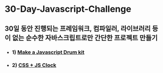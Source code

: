 # 30-Day-Javascript-Challenge

## 30일 동안 진행되는 프레임워크, 컴파일러, 라이브러리 등이 없는 순수한 자바스크립트로만 간단한 프로젝트 만들기

- ### 1) [Make a Javascript Drum kit](./1day/README.md)
- ### 2) [CSS + JS Clock](./2day/README.md)